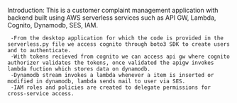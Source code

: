 Introduction:
This is a customer complaint management application with backend built using AWS serverless services such as API GW, Lambda, Cognito, Dynamodb, SES, IAM.

     -From the desktop application for which the code is provided in the serverless.py file we access cognito through boto3 SDK to create users and to authenticate.
     -With tokens recieved from cognito we can access api gw where cognito authorizer validates the tokens, once validated the apigw invokes lambda fuction which stores data on dynamodb.
     -Dynamodb stream invokes a lambda whenever a item is inserted or modified in dynamodb, lambda sends mail to user via SES.
     -IAM roles and policies are created to delegate permissions for cross-service access.

